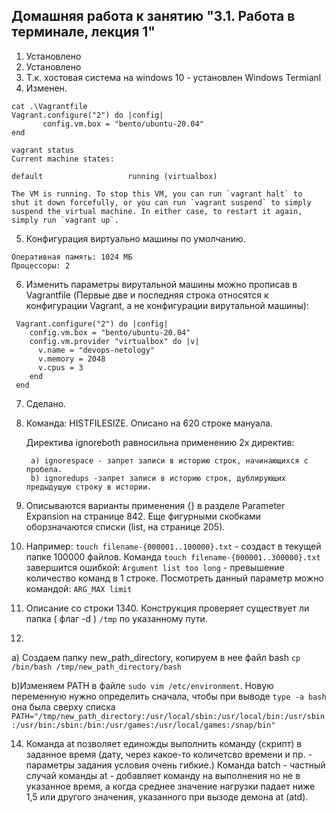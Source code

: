 ## Домашняя работа к занятию "3.1. Работа в терминале, лекция 1"

1. Установлено
2. Установлено
3. Т.к. хостовая система на windows 10  - установлен Windows Termianl
4. Изменен.
```
cat .\Vagrantfile
Vagrant.configure("2") do |config|
       config.vm.box = "bento/ubuntu-20.04"
end
```
```
vagrant status
Current machine states:

default                   running (virtualbox)

The VM is running. To stop this VM, you can run `vagrant halt` to
shut it down forcefully, or you can run `vagrant suspend` to simply
suspend the virtual machine. In either case, to restart it again,
simply run `vagrant up`.
```
5. Конфигурация виртуально машины по умолчанию.
``` 
Оперативная память: 1024 МБ
Процессоры: 2
```
6. Изменить параметры вирутальной машины можно прописав в Vagrantfile (Первые две и последняя строка относятся к конфигурации Vagrant, а не конфигурации вирутальной машины): 
```
 Vagrant.configure("2") do |config|
 	config.vm.box = "bento/ubuntu-20.04"
	config.vm.provider "virtualbox" do |v|
	  v.name = "devops-netology"
	  v.memory = 2048
	  v.cpus = 3
	end
 end
```
7. Сделано.
8. Команда: HISTFILESIZE. Описано на 620 строке мануала.

    Директива ignoreboth равносильна применению 2х директив:
 
        a) ignorespace - запрет записи в историю строк, начинающихся с пробела.
        b) ignoredups -запрет записи в историю строк, дублирующих предыдущую строку в истории.
9. Описываются варианты применения {} в разделе Parameter Expansion на странице 842. 
Еще фигурными скобками оборзначаются списки (list, на странице 205).
10. Например: ```touch filename-{000001..100000}.txt``` - создаст в текущей папке 100000 файлов.
Команда ```touch filename-{000001..300000}.txt``` завершится ошибкой: ```Argument list too long``` - превышение количество команд в 1 строке. 
Посмотреть данный параметр можно командой: 
```ARG_MAX limit```

11. Описание со строки 1340. Конструкция проверяет существует ли папка ( флаг -d ) `````/tmp````` по указанному пути.
12. 
a) Создаем папку new_path_directory, копируем в нее файл bash ```cp /bin/bash /tmp/new_path_directory/bash```

b)Изменяем PATH в файле ```sudo vim /etc/environment```. Новую переменную нужно определить сначала, чтобы при выводе ```type -a bash``` она была сверху списка
``` PATH="/tmp/new_path_directory:/usr/local/sbin:/usr/local/bin:/usr/sbin:/usr/bin:/sbin:/bin:/usr/games:/usr/local/games:/snap/bin"```

14. Команда at позволяет единожды выполнить команду (скрипт) в заданное время (дату, через какое-то количетсво времени и пр. - параметры задания условия очень гибкие.)
Команда batch - частный случай команды at - добавляет команду на выполнения но не в указанное время, а когда среднее значение нагрузки падает ниже 1,5 или другого значения, указанного при вызоде демона at (atd). 

